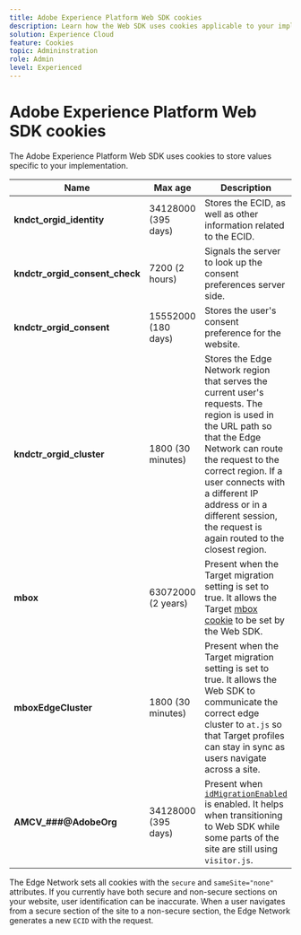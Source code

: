 ```yaml
---
title: Adobe Experience Platform Web SDK cookies
description: Learn how the Web SDK uses cookies applicable to your implementation.
solution: Experience Cloud
feature: Cookies
topic: Admininstration
role: Admin
level: Experienced
---
```

# Adobe Experience Platform Web SDK cookies

The Adobe Experience Platform Web SDK uses cookies to store values specific to your implementation.

| Name | Max age | Description |
|---|---|---|
| **kndct_orgid_identity** | 34128000 (395 days) | Stores the ECID, as well as other information related to the ECID. |
| **kndctr_orgid_consent_check** | 7200 (2 hours) | Signals the server to look up the consent preferences server side. |
| **kndctr_orgid_consent** | 15552000 (180 days) | Stores the user's consent preference for the website. |
| **kndctr_orgid_cluster** | 1800 (30 minutes) | Stores the Edge Network region that serves the current user's requests. The region is used in the URL path so that the Edge Network can route the request to the correct region. If a user connects with a different IP address or in a different session, the request is again routed to the closest region. |
| **mbox** | 63072000 (2 years) | Present when the Target migration setting is set to true. It allows the Target [mbox cookie](https://developer.adobe.com/target/implement/client-side/atjs/atjs-cookies/) to be set by the Web SDK. |
| **mboxEdgeCluster** | 1800 (30 minutes) | Present when the Target migration setting is set to true. It allows the Web SDK to communicate the correct edge cluster to `at.js` so that Target profiles can stay in sync as users navigate across a site. |
| **AMCV_###@AdobeOrg** | 34128000 (395 days) | Present when [`idMigrationEnabled`](https://experienceleague.adobe.com/en/docs/experience-platform/web-sdk/commands/configure/idmigrationenabled) is enabled. It helps when transitioning to Web SDK while some parts of the site are still using `visitor.js`. |

The Edge Network sets all cookies with the `secure` and `sameSite="none"` attributes. If you currently have both secure and non-secure sections on your website, user identification can be inaccurate. When a user navigates from a secure section of the site to a non-secure section, the Edge Network generates a new `ECID` with the request.

